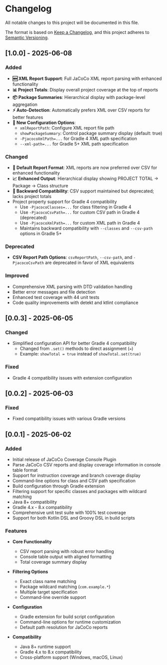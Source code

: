 # Changelog

All notable changes to this project will be documented in this file.

The format is based on [Keep a Changelog](https://keepachangelog.com/en/1.0.0/),
and this project adheres to [Semantic Versioning](https://semver.org/spec/v2.0.0.html).

## [1.0.0] - 2025-06-08

### Added
- **🆕 XML Report Support**: Full JaCoCo XML report parsing with enhanced functionality
- **📊 Project Totals**: Display overall project coverage at the top of reports
- **📦 Package Summaries**: Hierarchical display with package-level aggregation  
- **⚡ Auto-Detection**: Automatically prefers XML over CSV reports for better features
- **🔧 New Configuration Options**:
  - `xmlReportPath`: Configure XML report file path
  - `showPackageSummary`: Control package summary display (default: true)
  - `-PjacocoXmlPath=...` for Gradle 4 XML path specification
  - `--xml-path=...` for Gradle 5+ XML path specification

### Changed
- **🚀 Default Report Format**: XML reports are now preferred over CSV for enhanced functionality
- **📈 Enhanced Output**: Hierarchical display showing PROJECT TOTAL → Package → Class structure
- **🔄 Backward Compatibility**: CSV support maintained but deprecated; lacks project totals
- Project property support for Gradle 4 compatibility
  - Use `-PjacocoClasses=...` for class filtering in Gradle 4
  - Use `-PjacocoCsvPath=...` for custom CSV path in Gradle 4 (deprecated)
  - Use `-PjacocoXmlPath=...` for custom XML path in Gradle 4
  - Maintains backward compatibility with `--classes` and `--csv-path` options in Gradle 5+

### Deprecated
- **CSV Report Path Options**: `csvReportPath`, `--csv-path`, and `-PjacocoCsvPath` are deprecated in favor of XML equivalents

### Improved
- Comprehensive XML parsing with DTD validation handling
- Better error messages and file detection
- Enhanced test coverage with 44 unit tests
- Code quality improvements with detekt and ktlint compliance

## [0.0.3] - 2025-06-05

### Changed
- Simplified configuration API for better Gradle 4 compatibility
  - Changed from `.set()` methods to direct assignment (`=`)
  - Example: `showTotal = true` instead of `showTotal.set(true)`

### Fixed
- Gradle 4 compatibility issues with extension configuration

## [0.0.2] - 2025-06-03

### Fixed
- Fixed compatibility issues with various Gradle versions

## [0.0.1] - 2025-06-02

### Added
- Initial release of JaCoCo Coverage Console Plugin
- Parse JaCoCo CSV reports and display coverage information in console table format
- Support for instruction coverage and branch coverage display
- Command-line options for class and CSV path specification
- Build configuration through Gradle extension
- Filtering support for specific classes and packages with wildcard matching
- Java 8+ compatibility
- Gradle 4.x - 8.x compatibility
- Comprehensive unit test suite with 100% test coverage
- Support for both Kotlin DSL and Groovy DSL in build scripts

### Features
- **Core Functionality**
  - CSV report parsing with robust error handling
  - Console table output with aligned formatting
  - Total coverage summary display
  
- **Filtering Options**
  - Exact class name matching
  - Package wildcard matching (`com.example.*`)
  - Multiple target specification
  - Command-line override support
  
- **Configuration**
  - Gradle extension for build script configuration
  - Command-line options for runtime customization
  - Default path resolution for JaCoCo reports
  
- **Compatibility**
  - Java 8+ runtime support
  - Gradle 4.x to 8.x compatibility
  - Cross-platform support (Windows, macOS, Linux)
